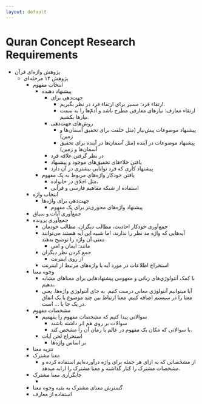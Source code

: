```yaml
---
layout: default
---
```

# Quran Concept Research Requirements

* پژوهش واژه‌ای قرآن
	* پژوهش ۱۴ مرحله‌ای
		* انتخاب مفهوم
			* پیشنهاد دهنده
				* جهت‌دهی برای
					* ارتقاء فرد: مسیر برای ارتقاء فرد در نظر بگیریم.
					* ارتقاء معارف: نیازهای معارفی مطرح باشد و آدم‌ّها را به سمت نیازها بکشیم.
				* روش‌های جهت‌دهی
					* پیشنهاد موضوعات پیش‌نیاز (مثل خلقت برای تحقیق آسمان‌ها و زمین)
					* پیشنهاد موضوعات در آینده (مثل آسمان‌ها در آینده برای تحقیق آسمان‌ها و زمین)
				* در نظر گرفتن علاقه فرد
				* یافتن خلاءهای تحقیق‌های موجود و پیشنهاد
				* پیشنهاد کاری که فرد توانایی بیشتری در آن دارد
			* یافتن خودکار واژه‌های مربوط به یک مفهوم
				* مثل اخلاق در خانواده،
				* استفاده از شبکه مفاهیم فارسی و قرآنی
		* انتخاب واژه
			* جهت‌دهی برای واژه‌ها
				* پیشنهاد واژه‌های محوری‌تر برای یک مفهوم
		* جمع‌آوری آیات و سیاق
		* جمع‌آوری پرونده
			* جمع‌آوری خودکار احادیث، مطالب دیگران، مطالب خودمان
			* آیه‌هایی که واژه مد نظر را ندارند، اما شبیه این آیه هستند می‌توانند معنی آن واژه را توضیح بدهند
				* مانند: ایمان و امی
			* جمع کردن نظر دیگران
				* از روی اینترنت
			* استخراج اطلاعات در مورد آیه یا واژه‌های مرتبط از اینترنت
		* وجوه معنا
			* با کمک آنتولوژي‌های زبانی و مفهومی پیشنهادهایی برای معناهای مشابه بدهیم.
			* آیا میتوانیم آنتولوژي معانی درست کنیم. به جای آنتولوژی واژه‌ها. یعنی معنا را در سیستم اضافه کنیم. معنا ارتباط بین چند موضوع یا یک اتفاق در یک جا یا ... است.
		* مشخصات مفهوم
			* سوالاتی پیدا کنیم که مشخصات مفهوم را بفهمیم
				* سوالات بر روی هم اثر داشته باشند
				* یا سوالاتی که مکان یک مفهوم در عالم یا زمان آن را مشخص کند.
			* استخراج لحن آیات
				* بر اساس واژه‌ها
		* تنزیه معنا
		* معنا مشترک
			* از مشخصاتی که به ازای هر جمله برای واژه درآورده‌ایم استفاده کرده و مشخصات مشترک را کنار گذاشته و معنا مشترک را ارایه میدهد.
		* جایگزاری معنا مشترک
			* ‍
		* گسترش معنای مشترک به بقیه وجوه معنا
		* استفاده از معارف
